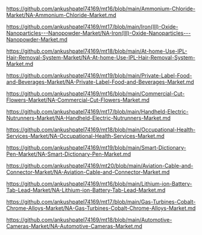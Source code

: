 <p><a href="https://github.com/ankushpatel74169/mt16/blob/main/Ammonium-Chloride-Market/NA-Ammonium-Chloride-Market.md">https://github.com/ankushpatel74169/mt16/blob/main/Ammonium-Chloride-Market/NA-Ammonium-Chloride-Market.md</a></p><p><a href="https://github.com/ankushpatel74169/mt17/blob/main/Iron(III)-Oxide-Nanoparticles---Nanopowder-Market/NA-Iron(III)-Oxide-Nanoparticles---Nanopowder-Market.md">https://github.com/ankushpatel74169/mt17/blob/main/Iron(III)-Oxide-Nanoparticles---Nanopowder-Market/NA-Iron(III)-Oxide-Nanoparticles---Nanopowder-Market.md</a></p><p><a href="https://github.com/ankushpatel74169/mt18/blob/main/At-home-Use-IPL-Hair-Removal-System-Market/NA-At-home-Use-IPL-Hair-Removal-System-Market.md">https://github.com/ankushpatel74169/mt18/blob/main/At-home-Use-IPL-Hair-Removal-System-Market/NA-At-home-Use-IPL-Hair-Removal-System-Market.md</a></p><p><a href="https://github.com/ankushpatel74169/mt19/blob/main/Private-Label-Food-and-Beverages-Market/NA-Private-Label-Food-and-Beverages-Market.md">https://github.com/ankushpatel74169/mt19/blob/main/Private-Label-Food-and-Beverages-Market/NA-Private-Label-Food-and-Beverages-Market.md</a></p><p><a href="https://github.com/ankushpatel74169/mt16/blob/main/Commercial-Cut-Flowers-Market/NA-Commercial-Cut-Flowers-Market.md">https://github.com/ankushpatel74169/mt16/blob/main/Commercial-Cut-Flowers-Market/NA-Commercial-Cut-Flowers-Market.md</a></p><p><a href="https://github.com/ankushpatel74169/mt17/blob/main/Handheld-Electric-Nutrunners-Market/NA-Handheld-Electric-Nutrunners-Market.md">https://github.com/ankushpatel74169/mt17/blob/main/Handheld-Electric-Nutrunners-Market/NA-Handheld-Electric-Nutrunners-Market.md</a></p><p><a href="https://github.com/ankushpatel74169/mt18/blob/main/Occupational-Health-Services-Market/NA-Occupational-Health-Services-Market.md">https://github.com/ankushpatel74169/mt18/blob/main/Occupational-Health-Services-Market/NA-Occupational-Health-Services-Market.md</a></p><p><a href="https://github.com/ankushpatel74169/mt19/blob/main/Smart-Dictionary-Pen-Market/NA-Smart-Dictionary-Pen-Market.md">https://github.com/ankushpatel74169/mt19/blob/main/Smart-Dictionary-Pen-Market/NA-Smart-Dictionary-Pen-Market.md</a></p><p><a href="https://github.com/ankushpatel74169/mt20/blob/main/Aviation-Cable-and-Connector-Market/NA-Aviation-Cable-and-Connector-Market.md">https://github.com/ankushpatel74169/mt20/blob/main/Aviation-Cable-and-Connector-Market/NA-Aviation-Cable-and-Connector-Market.md</a></p><p><a href="https://github.com/ankushpatel74169/mt16/blob/main/Lithium-ion-Battery-Tab-Lead-Market/NA-Lithium-ion-Battery-Tab-Lead-Market.md">https://github.com/ankushpatel74169/mt16/blob/main/Lithium-ion-Battery-Tab-Lead-Market/NA-Lithium-ion-Battery-Tab-Lead-Market.md</a></p><p><a href="https://github.com/ankushpatel74169/mt17/blob/main/Gas-Turbines-Cobalt-Chrome-Alloys-Market/NA-Gas-Turbines-Cobalt-Chrome-Alloys-Market.md">https://github.com/ankushpatel74169/mt17/blob/main/Gas-Turbines-Cobalt-Chrome-Alloys-Market/NA-Gas-Turbines-Cobalt-Chrome-Alloys-Market.md</a></p><p><a href="https://github.com/ankushpatel74169/mt18/blob/main/Automotive-Cameras-Market/NA-Automotive-Cameras-Market.md">https://github.com/ankushpatel74169/mt18/blob/main/Automotive-Cameras-Market/NA-Automotive-Cameras-Market.md</a></p>
